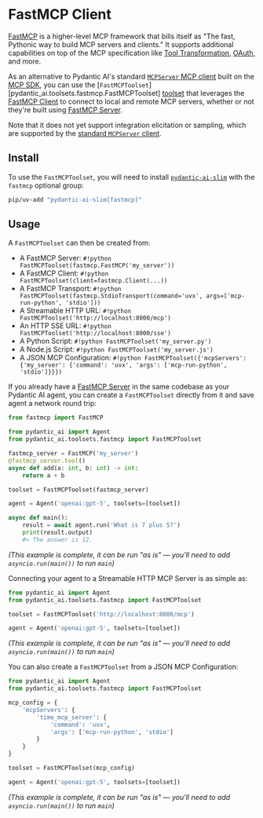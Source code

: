 # FastMCP Client

[FastMCP](https://gofastmcp.com/) is a higher-level MCP framework that bills itself as "The fast, Pythonic way to build MCP servers and clients." It supports additional capabilities on top of the MCP specification like [Tool Transformation](https://gofastmcp.com/patterns/tool-transformation), [OAuth](https://gofastmcp.com/clients/auth/oauth), and more.

As an alternative to Pydantic AI's standard [`MCPServer` MCP client](client.md) built on the [MCP SDK](https://github.com/modelcontextprotocol/python-sdk), you can use the [`FastMCPToolset`][pydantic_ai.toolsets.fastmcp.FastMCPToolset] [toolset](../toolsets.md) that leverages the [FastMCP Client](https://gofastmcp.com/clients/) to connect to local and remote MCP servers, whether or not they're built using [FastMCP Server](https://gofastmcp.com/servers/).

Note that it does not yet support integration elicitation or sampling, which are supported by the [standard `MCPServer` client](client.md).

## Install

To use the `FastMCPToolset`, you will need to install [`pydantic-ai-slim`](../install.md#slim-install) with the `fastmcp` optional group:

```bash
pip/uv-add "pydantic-ai-slim[fastmcp]"
```

## Usage

A `FastMCPToolset` can then be created from:

- A FastMCP Server: `#!python FastMCPToolset(fastmcp.FastMCP('my_server'))`
- A FastMCP Client: `#!python FastMCPToolset(client=fastmcp.Client(...))`
- A FastMCP Transport: `#!python FastMCPToolset(fastmcp.StdioTransport(command='uvx', args=['mcp-run-python', 'stdio']))`
- A Streamable HTTP URL: `#!python FastMCPToolset('http://localhost:8000/mcp')`
- An HTTP SSE URL: `#!python FastMCPToolset('http://localhost:8000/sse')`
- A Python Script: `#!python FastMCPToolset('my_server.py')`
- A Node.js Script: `#!python FastMCPToolset('my_server.js')`
- A JSON MCP Configuration: `#!python FastMCPToolset({'mcpServers': {'my_server': {'command': 'uvx', 'args': ['mcp-run-python', 'stdio']}}})`

If you already have a [FastMCP Server](https://gofastmcp.com/servers) in the same codebase as your Pydantic AI agent, you can create a `FastMCPToolset` directly from it and save agent a network round trip:

```python
from fastmcp import FastMCP

from pydantic_ai import Agent
from pydantic_ai.toolsets.fastmcp import FastMCPToolset

fastmcp_server = FastMCP('my_server')
@fastmcp_server.tool()
async def add(a: int, b: int) -> int:
    return a + b

toolset = FastMCPToolset(fastmcp_server)

agent = Agent('openai:gpt-5', toolsets=[toolset])

async def main():
    result = await agent.run('What is 7 plus 5?')
    print(result.output)
    #> The answer is 12.
```

_(This example is complete, it can be run "as is" — you'll need to add `asyncio.run(main())` to run `main`)_

Connecting your agent to a Streamable HTTP MCP Server is as simple as:

```python
from pydantic_ai import Agent
from pydantic_ai.toolsets.fastmcp import FastMCPToolset

toolset = FastMCPToolset('http://localhost:8000/mcp')

agent = Agent('openai:gpt-5', toolsets=[toolset])
```

_(This example is complete, it can be run "as is" — you'll need to add `asyncio.run(main())` to run `main`)_

You can also create a `FastMCPToolset` from a JSON MCP Configuration:

```python
from pydantic_ai import Agent
from pydantic_ai.toolsets.fastmcp import FastMCPToolset

mcp_config = {
    'mcpServers': {
        'time_mcp_server': {
            'command': 'uvx',
            'args': ['mcp-run-python', 'stdio']
        }
    }
}

toolset = FastMCPToolset(mcp_config)

agent = Agent('openai:gpt-5', toolsets=[toolset])
```

_(This example is complete, it can be run "as is" — you'll need to add `asyncio.run(main())` to run `main`)_